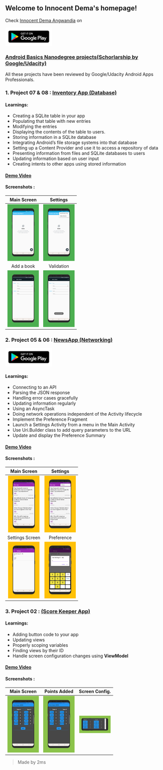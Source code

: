 ## Welcome to Innocent Dema's homepage!

Check [Innocent Dema Angwandia](https://play.google.com/store/apps/developer?id=Innocent+Dema+Angwandia) on

[<img src="images/google-play-badge.png" width="150">](https://play.google.com/store/apps/developer?id=Innocent+Dema+Angwandia)

### [Android Basics Nanodegree projects(Schorlarship by Google/Udacity)](https://confirm.udacity.com/3XDREDPM)

All these projects have been reviewed by Google/Udacity Android Apps Professionals.

### 1. Project 07 & 08 : [Inventory App (Database)](https://github.com/angwandi/Books) 

#### Learnings: 
* Creating a SQLite table in your app
* Populating that table with new entries
* Modifying the entries
* Displaying the contents of the table to users.
* Storing information in a SQLite database
* Integrating Android’s file storage systems into that database
* Setting up a Content Provider and use it to access a repository of data
* Presenting information from files and SQLite databases to users
* Updating information based on user input
* Creating intents to other apps using stored information

#### [Demo Video](https://www.youtube.com/watch?v=JlT3Z2kI5RE&t=4s)

#### Screenshots :

Main Screen | Settings  
:---------: | :-------: 
<img src="images/screener_1530085045582.png" width="100"> | <img src="images/screener_1530085086286.png" width="100"> 
Add a book | Validation | 
<img src="images/screener_1530085118895.png" width="100"> | <img src="images/screener_1530085147843.png" width="100"> 

### 2. Project 05 & 06 : [NewsApp (Networking)](https://github.com/angwandi/NewsAppABNSGU) 

[<img src="images/google-play-badge.png" width="150">](https://play.google.com/store/apps/details?id=com.play1training.demad.newsapp)

#### Learnings: 
* Connecting to an API
* Parsing the JSON response
* Handling error cases gracefully
* Updating information regularly
* Using an AsyncTask
* Doing network operations independent of the Activity lifecycle
* Implement the Preference Fragment
* Launch a Settings Activity from a menu in the Main Activity
* Use Uri.Builder class to add query parameters to the URL
* Update and display the Preference Summary

#### [Demo Video](https://www.youtube.com/watch?v=oA2RqZK7JZo&t=43s)

#### Screenshots :

Main Screen | Settings 
:---------: | :------: 
<img src="images/na1.png" width="100"> | <img src="images/na2.png" width="100"> 
 Settings Screen | Preference
<img src="images/na3.png" width="100"> | <img src="images/na4.png" width="100"> 

### 3. Project 02 : [(Score Keeper App)](https://github.com/angwandi/ScoreKeeperABNSG) 

#### Learnings: 
* Adding button code to your app
* Updating views
* Properly scoping variables
* Finding views by their ID
* Handle screen configuration changes using **ViewModel**

#### [Demo Video](https://www.youtube.com/watch?v=UePwKT9s5Fk&feature=youtu.be)

#### Screenshots :

Main Screen | Points Added | Screen Config.
:----------:| :-----------:| :------------:
<img src="images/sc1.png" width="100"> | <img src="images/sc2.png" width="100"> | <img src="images/sc3.png" width="100">

> Made by 2ms




